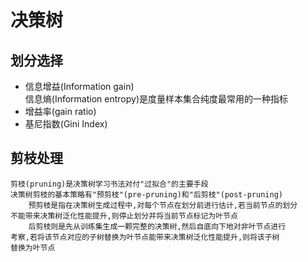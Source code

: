 # 决策树
## 划分选择
- 信息增益(Information gain)<br/>
    信息熵(Information entropy)是度量样本集合纯度最常用的一种指标
- 增益率(gain ratio)<br/>
- 基尼指数(Gini  Index)
## 剪枝处理
    剪枝(pruning)是决策树学习书法对付"过拟合"的主要手段
    决策树剪枝的基本策略有"预剪枝"(pre-pruning)和"后剪枝"(post-pruning)
        预剪枝是指在决策树生成过程中,对每个节点在划分前进行估计,若当前节点的划分
    不能带来决策树泛化性能提升,则停止划分并将当前节点标记为叶节点
        后剪枝则是先从训练集生成一颗完整的决策树,然后自底向下地对非叶节点进行
    考察,若将该节点对应的子树替换为叶节点能带来决策树泛化性能提升,则将该子树
    替换为叶节点
